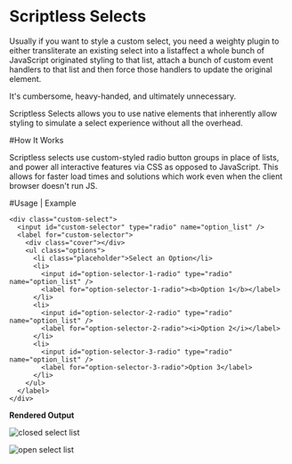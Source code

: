 ﻿# Scriptless Selects

Usually if you want to style a custom select, you need a
weighty plugin to either transliterate an existing select
into a listaffect a whole bunch of JavaScript originated styling
to that list, attach a bunch of custom event handlers to that
list and then force those handlers to update the original element.

It's cumbersome, heavy-handed, and ultimately unnecessary.

Scriptless Selects allows you to use native elements that
inherently allow styling to simulate a select experience without
all the overhead.

#How It Works

Scriptless selects use custom-styled radio button groups in
place of lists, and power all interactive features via CSS
as opposed to JavaScript.  This allows for faster load times
and solutions which work even when the client browser doesn't run
JS.

#Usage | Example

```
<div class="custom-select">
  <input id="custom-selector" type="radio" name="option_list" />
  <label for="custom-selector">
    <div class="cover"></div>
    <ul class="options">
      <li class="placeholder">Select an Option</li>
      <li>
        <input id="option-selector-1-radio" type="radio" name="option_list" />
        <label for="option-selector-1-radio"><b>Option 1</b></label>
      </li>
      <li>
        <input id="option-selector-2-radio" type="radio" name="option_list" />
        <label for="option-selector-2-radio"><i>Option 2</i></label>
      </li>
      <li>
        <input id="option-selector-3-radio" type="radio" name="option_list" />
        <label for="option-selector-3-radio">Option 3</label>
      </li>
    </ul>
  </label>
</div>
```

**Rendered Output**

![closed select list](/../screenshots/screenshots/2015-08-25_21h45_16.png?raw=true "On initial load")

![open select list](/../screenshots/screenshots/2015-08-25_21h45_38.png?raw=true "After clicking on the select")
